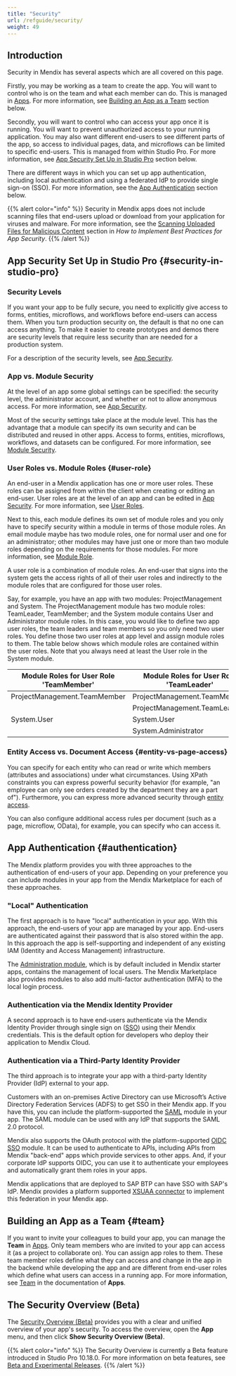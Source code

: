```yaml
---
title: "Security"
url: /refguide/security/
weight: 49
---
```


## Introduction

Security in Mendix has several aspects which are all covered on this page.

Firstly, you may be working as a team to create the app. You will want to control who is on the team and what each member can do. This is managed in [Apps](https://sprintr.home.mendix.com/). For more information, see [Building an App as a Team](#team) section below. 

Secondly, you will want to control who can access your app once it is running. You will want to prevent unauthorized access to your running application. You may also want different end-users to see different parts of the app, so access to individual pages, data, and microflows can be limited to specific end-users. This is managed from within Studio Pro. For more information, see [App Security Set Up in Studio Pro](#security-in-studio-pro) section below.

There are different ways in which you can set up app authentication, including local authentication and using a federated IdP to provide single sign-on (SSO). For more information, see the [App Authentication](#authentication) section below. 

{{% alert color="info" %}}
Security in Mendix apps does not include scanning files that end-users upload or download from your application for viruses and malware. For more information, see the [Scanning Uploaded Files for Malicious Content](/howto/security/best-practices-security/#scanning-for-malicious-content) section in *How to Implement Best Practices for App Security*. 
{{% /alert %}}

## App Security Set Up in Studio Pro {#security-in-studio-pro}

### Security Levels

If you want your app to be fully secure, you need to explicitly give access to forms, entities, microflows, and workflows before end-users can access them. When you turn production security on, the default is that no one can access anything. To make it easier to create prototypes and demos there are security levels that require less security than are needed for a production system.

For a description of the security levels, see [App Security](/refguide/app-security/).

### App vs. Module Security

At the level of an app some global settings can be specified: the security level, the administrator account, and whether or not to allow anonymous access. For more information, see [App Security](/refguide/app-security/).

Most of the security settings take place at the module level. This has the advantage that a module can specify its own security and can be distributed and reused in other apps. Access to forms, entities, microflows, workflows, and datasets can be configured. For more information, see [Module Security](/refguide/module-security/).

### User Roles vs. Module Roles {#user-role}

An end-user in a Mendix application has one or more user roles. These roles can be assigned from within the client when creating or editing an end-user. User roles are at the level of an app and can be edited in [App Security](/refguide/app-security/). For more information, see [User Roles](/refguide/user-roles/).

Next to this, each module defines its own set of module roles and you only have to specify security within a module in terms of those module roles. An email module maybe has two module roles, one for normal user and one for an administrator; other modules may have just one or more than two module roles depending on the requirements for those modules. For more information, see [Module Role](/refguide/module-security/#module-role).

A user role is a combination of module roles. An end-user that signs into the system gets the access rights of all of their user roles and indirectly to the module roles that are configured for those user roles.

Say, for example, you have an app with two modules: ProjectManagement and System. The ProjectManagement module has two module roles: TeamLeader, TeamMember; and the System module contains User and Administrator module roles. In this case, you would like to define two app user roles, the team leaders and team members so you only need two user roles. You define those two user roles at app level and assign module roles to them. The table below shows which module roles are contained within the user roles. Note that you always need at least the User role in the System module.

| Module Roles for User Role 'TeamMember' | Module Roles for User Role 'TeamLeader' |
| --------------------------------------- | --------------------------------------- |
| ProjectManagement.TeamMember            | ProjectManagement.TeamMember            |
|                                         | ProjectManagement.TeamLeader            |
| System.User                             | System.User                             |
|                                         | System.Administrator                    |

### Entity Access vs. Document Access {#entity-vs-page-access}

You can specify for each entity who can read or write which members (attributes and associations) under what circumstances. Using XPath constraints you can express powerful security behavior (for example, "an employee can only see orders created by the department they are a part of"). Furthermore, you can express more advanced security through [entity access](/refguide/module-security/#entity-access).

You can also configure additional access rules per document (such as a page, microflow, OData), for example, you can specify who can access it. 

## App Authentication {#authentication}

The Mendix platform provides you with three approaches to the authentication of end-users of your app. Depending on your preference you can include modules in your app from the Mendix Marketplace for each of these approaches.

### "Local" Authentication 

The first approach is to have "local" authentication in your app. With this approach, the end-users of your app are managed by your app. End-users are authenticated against their password that is also stored within the app. In this approach the app is self-supporting and independent of any existing IAM (Identity and Access Management) infrastructure. 

The [Administration module](https://marketplace.mendix.com/link/component/23513), which is by default included in Mendix starter apps, contains the management of local users. The Mendix Marketplace also provides modules to also add multi-factor authentication (MFA) to the local login process.

### Authentication via the Mendix Identity Provider

A second approach is to have end-users authenticate via the Mendix Identity Provider through single sign on ([SSO](/appstore/modules/mendix-sso/)) using their Mendix credentials. This is the default option for developers who deploy their application to Mendix Cloud.

### Authentication via a Third-Party Identity Provider

The third approach is to integrate your app with a third-party Identity Provider (IdP) external to your app.

Customers with an on-premises Active Directory can use Microsoft’s Active Directory Federation Services (ADFS) to get SSO in their Mendix app. If you have this, you can include the platform-supported the [SAML](/appstore/modules/saml/) module in your app. The SAML module can be used with any IdP that supports the SAML 2.0 protocol. 

Mendix also supports the OAuth protocol with the platform-supported [OIDC SSO](/appstore/modules/oidc/) module. It can be used to authenticate to APIs, including APIs from Mendix "back-end" apps which provide services to other apps. And, if your corporate IdP supports OIDC, you can use it to authenticate your employees and automatically grant them roles in your apps.

Mendix applications that are deployed to SAP BTP can have SSO with SAP's IdP. Mendix provides a platform supported [XSUAA connector](/appstore/modules/sap/sap-xsuaa-connector/) to implement this federation in your Mendix app. 

## Building an App as a Team {#team}

If you want to invite your colleagues to build your app, you can manage the **Team** in [Apps](https://sprintr.home.mendix.com/). Only team members who are invited to your app can access it (as a project to collaborate on). You can assign app roles to them. These team member roles define what they can access and change in the app in the backend while developing the app and are different from end-user roles which define what users can access in a running app. For more information, see [Team](/developerportal/general/team/) in the documentation of **Apps**.

## The Security Overview (Beta)

The [Security Overview (Beta)](/refguide/security-overview/) provides you with a clear and unified overview of your app's security. To access the overview, open the **App** menu, and then click **Show Security Overview (Beta)**. 

{{% alert color="info" %}}
The Security Overview is currently a Beta feature introduced in Studio Pro 10.18.0. For more information on beta features, see [Beta and Experimental Releases](/releasenotes/beta-features/).
{{% /alert %}}
